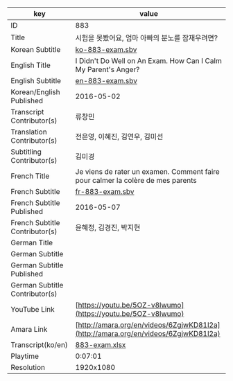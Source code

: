 |  key  |  value  |
|-------|---------|
| ID            | 883 |
| Title         | 시험을 못봤어요, 엄마 아빠의 분노를 잠재우려면? |
| Korean Subtitle | [ko-883-exam.sbv](https://github.com/jungtosociety/dharma-qna/raw/master/sub/883/ko-883-exam.sbv) |
| English Title | I Didn't Do Well on An Exam. How Can I Calm My Parent's Anger?  |
| English Subtitle | [en-883-exam.sbv](https://github.com/jungtosociety/dharma-qna/raw/master/sub/883/en-883-exam.sbv) |
| Korean/English Published     | 2016-05-02 |
| Transcript Contributor(s)   | 류창민 |
| Translation Contributor(s)   | 전은영, 이혜진, 김연우, 김미선 |
| Subtitling Contributor(s)   | 김미경 |
| French Title | Je viens de rater un examen. Comment faire pour calmer la colère de mes parents |
| French Subtitle | [fr-883-exam.sbv](https://github.com/jungtosociety/dharma-qna/raw/master/sub/883/fr-883-exam.sbv) |
| French Subtitle Published | 2016-05-07 |
| French Subtitle Contributor(s) | 윤혜정, 김경진, 박지현 |
| German Title |  |
| German Subtitle |  |
| German Subtitle Published |  |
| German Subtitle Contributor(s) |  |
| YouTube Link  | [https://youtu.be/5OZ-v8lwumo](https://youtu.be/5OZ-v8lwumo) |
| Amara Link    | [http://amara.org/en/videos/6ZgjwKD81l2a](http://amara.org/en/videos/6ZgjwKD81l2a) |
| Transcript(ko/en) | [883-exam.xlsx](https://github.com/jungtosociety/dharma-qna/raw/master/sub/883/883-exam.xlsx) |
| Playtime | 0:07:01 |
| Resolution | 1920x1080|
